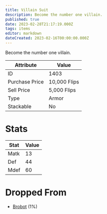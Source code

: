 ```yaml
---
title: Villain Suit
description: Become the number one villain.
published: true
date: 2023-02-28T21:17:19.000Z
tags: items
editor: markdown
dateCreated: 2023-02-16T00:00:00.000Z
---
```


Become the number one villain.

|Attribute|Value|
|-|-|
|ID|1403|
|Purchase Price|10,000 Flips|
|Sell Price|5,000 Flips|
|Type|Armor|
|Stackable|No|

# Stats
|Stat|Value|
|-|-|
|Matk|13|
|Def|44|
|Mdef|60|

# Dropped From
 * [Brobot](/monsters/brobot) (1%)
